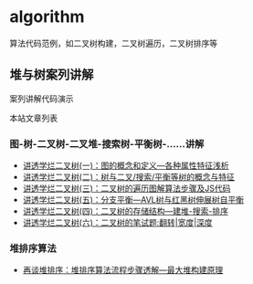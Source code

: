# algorithm
算法代码范例，如二叉树构建，二叉树遍历，二叉树排序等

## 堆与树案列讲解
案列讲解代码演示

本站文章列表
### 图-树-二叉树-二叉堆-搜索树-平衡树-……讲解
+ <a href="https://www.zhoulujun.cn/html/theory/algorithm/TreeGraph/8281.html" target="_blank">讲透学烂二叉树(一)：图的概念和定义—各种属性特征浅析</a>
+ <a href="https://www.zhoulujun.cn/html/theory/algorithm/TreeGraph/8282.html" target="_blank">讲透学烂二叉树(二)：树与二叉/搜索/平衡等树的概念与特征</a>
+ <a href="https://www.zhoulujun.cn/html/theory/algorithm/TreeGraph/8283.html" target="_blank">讲透学烂二叉树(三)：二叉树的遍历图解算法步骤及JS代码</a>
+ <a href="https://www.zhoulujun.cn/html/theory/algorithm/TreeGraph/8284.html" target="_blank">讲透学烂二叉树(五)：分支平衡—AVL树与红黑树伸展树自平衡</a>
+ <a href="  https://www.zhoulujun.cn/html/theory/algorithm/TreeGraph/8288.html" target="_blank">讲透学烂二叉树(四)：二叉树的存储结构—建堆-搜索-排序</a>
+ <a href=" https://www.zhoulujun.cn/html/theory/algorithm/TreeGraph/8289.html" target="_blank">讲透学烂二叉树(六)：二叉树的笔试题:翻转|宽度|深度</a>

### 堆排序算法
+ <a href="https://www.zhoulujun.cn/html/theory/algorithm/SortingAlgorithms/8072.html"  target="_blank">再谈堆排序：堆排序算法流程步骤透解—最大堆构建原理</a>


